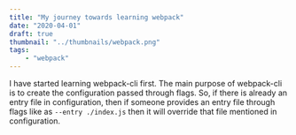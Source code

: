 ```yaml
---
title: "My journey towards learning webpack"
date: "2020-04-01"
draft: true
thumbnail: "../thumbnails/webpack.png"
tags:
    - "webpack"
---
```

I have started learning webpack-cli first. The main purpose of webpack-cli is to create the configuration passed through flags. So, if there is already an entry file in configuration, then if someone provides an entry file through flags like as `--entry ./index.js` then it will override that file mentioned in configuration.


